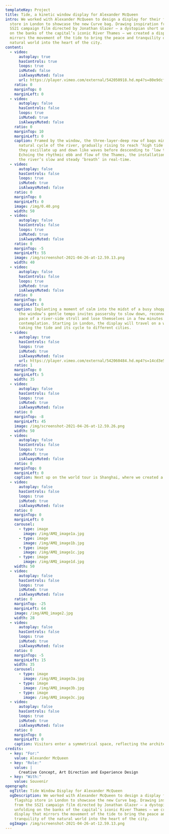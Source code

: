 ```yaml
---
templateKey: Project
title: Tide, a kinetic window display for Alexander McQueen
intro: We worked with Alexander McQueen to design a display for their flagship
  store in London to showcase the new Curve bag. Drawing inspiration from the
  SS21 campaign film directed by Jonathan Glazer – a dystopian short unfolding
  on the banks of the capital’s iconic River Thames – we created a display that
  mirrors the movement of the tide to bring the peace and tranquility of the
  natural world into the heart of the city.
content:
  - video:
      autoplay: true
      hasControls: true
      loops: true
      isMuted: false
      isAlwaysMuted: false
      url: https://player.vimeo.com/external/542050918.hd.mp4?s=80e9dcf043bbb21ce05317813d8a34ced395789d&profile_id=175&download=1
    ratio: 0
    marginTop: 0
    marginLeft: 0
  - video:
      autoplay: false
      hasControls: false
      loops: true
      isMuted: true
      isAlwaysMuted: false
    ratio: 0
    marginTop: 10
    marginLeft: 0
    caption: Framed by the window, the three-layer-deep row of bags mimic the
      natural cycle of the river, gradually rising to reach ‘high tide’ where
      they oscillate up and down like waves before descending to ‘low tide’.
      Echoing the rhythmic ebb and flow of the Thames, the installation mediates
      the river’s slow and steady ‘breath’ in real-time.
  - video:
      autoplay: false
      hasControls: false
      loops: true
      isMuted: true
      isAlwaysMuted: false
    ratio: 0
    marginTop: 0
    marginLeft: 0
    image: /img/0.40.png
    width: 50
  - video:
      autoplay: false
      hasControls: false
      loops: true
      isMuted: true
      isAlwaysMuted: false
    ratio: 0
    marginTop: -5
    marginLeft: 55
    image: /img/screenshot-2021-04-26-at-12.59.13.png
    width: 40
  - video:
      autoplay: false
      hasControls: false
      loops: true
      isMuted: true
      isAlwaysMuted: false
    ratio: 0
    marginTop: 0
    marginLeft: 0
    caption: Implanting a moment of calm into the midst of a busy shopping street,
      the window’s gentle tempo invites passersby to slow down, reconnect to the
      pace of a river-side stroll and lose themselves in a few minutes of
      contemplation. Starting in London, the display will travel on a world tour
      taking the tide and its cycle to different cities.
  - video:
      autoplay: true
      hasControls: false
      loops: true
      isMuted: true
      isAlwaysMuted: false
      url: https://player.vimeo.com/external/542060484.hd.mp4?s=14cd3e54e848eb72f432d4df3c56e41830c22f45&profile_id=174&download=1
    ratio: 1
    marginTop: 0
    marginLeft: 5
    width: 35
  - video:
      autoplay: false
      hasControls: false
      loops: true
      isMuted: true
      isAlwaysMuted: false
    ratio: 0
    marginTop: -8
    marginLeft: 45
    image: /img/screenshot-2021-04-26-at-12.59.26.png
    width: 50
  - video:
      autoplay: false
      hasControls: false
      loops: true
      isMuted: true
      isAlwaysMuted: false
    ratio: 0
    marginTop: 0
    marginLeft: 0
    caption: Next up on the world tour is Shanghai, where we created a new environment for the Curve bag in the form of a pop-up store at the IAPM Atrium. This time it was a microscopic view of nature that informed our design of the space, set in motion by several life-size kaleidoscopic screens activated by the presence of each visitor. 
  - video:
      autoplay: false
      hasControls: false
      loops: true
      isMuted: true
      isAlwaysMuted: false
    ratio: 0
    marginTop: 0
    marginLeft: 0
    carousel:
      - type: image
        image: /img/AMQ_image1a.jpg
      - type: image
        image: /img/AMQ_image1b.jpg
      - type: image
        image: /img/AMQ_image1c.jpg
      - type: image
        image: /img/AMQ_image1d.jpg
    width: 50
  - video:
      autoplay: false
      hasControls: false
      loops: true
      isMuted: true
      isAlwaysMuted: false
    ratio: 0
    marginTop: -25
    marginLeft: 64
    image: /img/AMQ_image2.jpg
    width: 28
  - video:
      autoplay: false
      hasControls: false
      loops: true
      isMuted: true
      isAlwaysMuted: false
    ratio: 0
    marginTop: -5
    marginLeft: 15
    width: 35
    carousel:
      - type: image
        image: /img/AMQ_image3a.jpg
      - type: image
        image: /img/AMQ_image3b.jpg
      - type: image
        image: /img/AMQ_image3c.jpg
  - video:
      autoplay: false
      hasControls: false
      loops: true
      isMuted: true
      isAlwaysMuted: false
    ratio: 0
    marginTop: 0
    marginLeft: 0
    caption: Visitors enter a symmetrical space, reflecting the architecture of a kaleidoscope. Drawing on a recurrent motif across Alexander McQueen's history – the butterfly – each of the five screens positioned throughout the space hosts an ever-evolving sequence of abstract natural patterns, taking their colour palette from the bag’s design. Inspired by the metamorphosis of a butterfly, the visuals shift and transform, delving further into the patterns the longer a visitor is present. Once they leave, the kaleidoscope slowly reverses to its original state, ready to restart its hypnotic life cycle the next time someone steps in front of the screen. Visitors are also invited to enter the kaleidoscope on their own screens via a face filter, taking a memory of the pop-up home with them or experiencing it from afar.
credits:
  - key: "For:"
    value: Alexander McQueen
  - key: "Role:"
    value: |
      Creative Concept, Art Direction and Experience Design 
  - key: "With:"
    value: Souvenir
opengraph:
  ogTitle: Tide Window Display for Alexander McQueen
  ogDescription: We worked with Alexander McQueen to design a display for their
    flagship store in London to showcase the new Curve bag. Drawing inspiration
    from the SS21 campaign film directed by Jonathan Glazer – a dystopian short
    unfolding on the banks of the capital’s iconic River Thames – we created a
    display that mirrors the movement of the tide to bring the peace and
    tranquility of the natural world into the heart of the city.
  ogImage: /img/screenshot-2021-04-26-at-12.59.13.png
---
```

